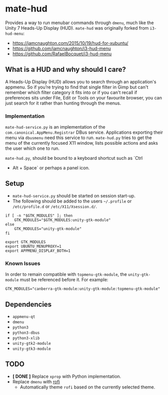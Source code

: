 # mate-hud

Provides a way to run menubar commands through `dmenu`, much like the
Unity 7 Heads-Up Display (HUD). `mate-hud` was originally forked from
`i3-hud-menu`:

  * https://jamcnaughton.com/2015/10/19/hud-for-xubuntu/
  * https://github.com/jamcnaughton/i3-hud-menu
  * https://github.com/RafaelBocquet/i3-hud-menu

## What is a HUD and why should I care?

A Heads-Up Display (HUD) allows you to search through an application's
appmenu. So if you’re trying to find that single filter in Gimp but
can't remember which filter category it fits into or if you can't
recall if preferences sits under File, Edit or Tools on your favourite
browser, you can just search for it rather than hunting through the
menus.

### Implementation

`mate-hud-service.py` is an implementation of the
`com.canonical.AppMenu.Registrar` DBus service. Applications exporting
their menu via `dbusmenu` need this service to run. `mate-hud.py`
tries to get the menu of the currently focused X11 window, lists
possible actions and asks the user which one to run.

`mate-hud.py`, should be bound to a keyboard shortcut such as `Ctrl
+ Alt + Space` or perhaps a panel icon.

## Setup

  * `mate-hud-service.py` should be started on session start-up.
  * The following should be added to the users `~/.profile` or `/etc/profile.d` or `/etc/X11/Xsession.d/`.

```
if [ -n "$GTK_MODULES" ]; then
    GTK_MODULES="$GTK_MODULES:unity-gtk-module"
else
    GTK_MODULES="unity-gtk-module"
fi

export GTK_MODULES
export UBUNTU_MENUPROXY=1
export APPMENU_DISPLAY_BOTH=1
```

### Known Issues

In order to remain compatible with `topmenu-gtk-module`, the
`unity-gtk-module` must be referenced before it. For example:

    GTK_MODULES="canberra-gtk-module:unity-gtk-module:topmenu-gtk-module"

## Dependencies

  * `appmenu-qt`
  * `dmenu`
  * `python3`
  * `python3-dbus`
  * `python3-xlib`
  * `unity-gtk2-module`
  * `unity-gtk3-module`

## TODO

  * **[ DONE ]** Replace `xprop` with Python implementation.
  * Replace `dmenu` with [rofi](https://davedavenport.github.io/rofi/)
    * Automatically theme `rofi` based on the currently selected theme.